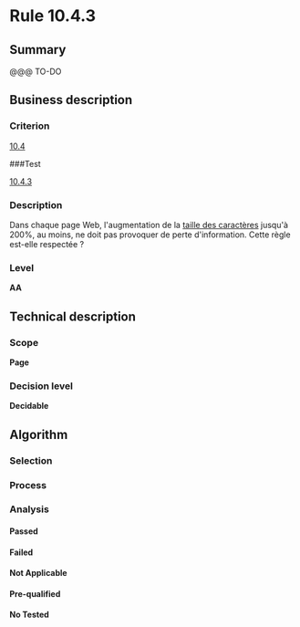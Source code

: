 # Rule 10.4.3

## Summary

@@@ TO-DO

## Business description

### Criterion

[10.4](http://references.modernisation.gouv.fr/referentiel-technique-0#crit-10-4)

###Test

[10.4.3](http://references.modernisation.gouv.fr/referentiel-technique-0#test-10-4-3)

### Description

Dans chaque page Web, l'augmentation de la <a href="http://references.modernisation.gouv.fr/referentiel-technique-0#mTailleCaractere">taille des caract&egrave;res</a> jusqu'&agrave; 200%, au moins, ne doit pas provoquer de perte d'information. Cette r&egrave;gle est-elle respect&eacute;e ?

### Level

**AA**

## Technical description

### Scope

**Page**

### Decision level

**Decidable**

## Algorithm

### Selection

### Process

### Analysis

#### Passed

#### Failed

#### Not Applicable

#### Pre-qualified

#### No Tested 






